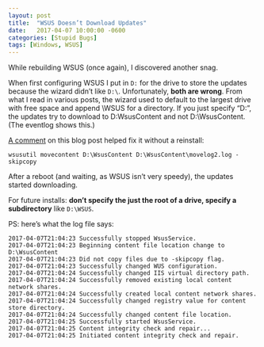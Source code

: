 ```yaml
---
layout: post
title:  "WSUS Doesn’t Download Updates"
date:   2017-04-07 10:00:00 -0600
categories: [Stupid Bugs]
tags: [Windows, WSUS]
---
```


While rebuilding WSUS (once again), I discovered another snag.

When first configuring WSUS I put in `D:` for the drive to store the updates because the wizard didn’t like `D:\`. Unfortunately, **both are wrong**. From what I read in various posts, the wizard used to default to the largest drive with free space and append \WSUS for a directory. If you just specify “D:”, the updates try to download to D:WsusContent and not D:\WsusContent. (The eventlog shows this.)

[A comment](http://daniyar-tech.blogspot.com/2013/06/wsus-on-windows-2012.html?showComment=1488209979675#c6942681862762526728) on this blog post helped fix it without a reinstall:

`wsusutil movecontent D:\WsusContent D:\WsusContent\movelog2.log -skipcopy`

After a reboot (and waiting, as WSUS isn’t very speedy), the updates started downloading.

For future installs: **don’t specify the just the root of a drive, specify a subdirectory** like `D:\WSUS`.

PS: here’s what the log file says:
```
2017-04-07T21:04:23 Successfully stopped WsusService.
2017-04-07T21:04:23 Beginning content file location change to D:\WsusContent
2017-04-07T21:04:23 Did not copy files due to -skipcopy flag.
2017-04-07T21:04:23 Successfully changed WUS configuration.
2017-04-07T21:04:24 Successfully changed IIS virtual directory path.
2017-04-07T21:04:24 Successfully removed existing local content network shares.
2017-04-07T21:04:24 Successfully created local content network shares.
2017-04-07T21:04:24 Successfully changed registry value for content store directory.
2017-04-07T21:04:24 Successfully changed content file location.
2017-04-07T21:04:25 Successfully started WsusService.
2017-04-07T21:04:25 Content integrity check and repair...
2017-04-07T21:04:25 Initiated content integrity check and repair.
```

